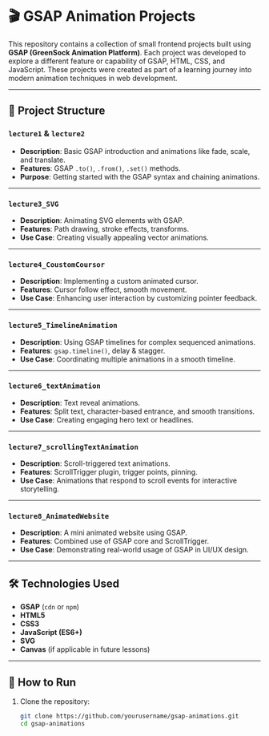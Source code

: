# 🎬 GSAP Animation Projects

This repository contains a collection of small frontend projects built using **GSAP (GreenSock Animation Platform)**. Each project was developed to explore a different feature or capability of GSAP, HTML, CSS, and JavaScript. These projects were created as part of a learning journey into modern animation techniques in web development.

---

## 📁 Project Structure

### `lecture1` & `lecture2`
- **Description**: Basic GSAP introduction and animations like fade, scale, and translate.
- **Features**: GSAP `.to()`, `.from()`, `.set()` methods.
- **Purpose**: Getting started with the GSAP syntax and chaining animations.

---

### `lecture3_SVG`
- **Description**: Animating SVG elements with GSAP.
- **Features**: Path drawing, stroke effects, transforms.
- **Use Case**: Creating visually appealing vector animations.

---

### `lecture4_CoustomCoursor`
- **Description**: Implementing a custom animated cursor.
- **Features**: Cursor follow effect, smooth movement.
- **Use Case**: Enhancing user interaction by customizing pointer feedback.

---

### `lecture5_TimelineAnimation`
- **Description**: Using GSAP timelines for complex sequenced animations.
- **Features**: `gsap.timeline()`, delay & stagger.
- **Use Case**: Coordinating multiple animations in a smooth timeline.

---

### `lecture6_textAnimation`
- **Description**: Text reveal animations.
- **Features**: Split text, character-based entrance, and smooth transitions.
- **Use Case**: Creating engaging hero text or headlines.

---

### `lecture7_scrollingTextAnimation`
- **Description**: Scroll-triggered text animations.
- **Features**: ScrollTrigger plugin, trigger points, pinning.
- **Use Case**: Animations that respond to scroll events for interactive storytelling.

---

### `lecture8_AnimatedWebsite`
- **Description**: A mini animated website using GSAP.
- **Features**: Combined use of GSAP core and ScrollTrigger.
- **Use Case**: Demonstrating real-world usage of GSAP in UI/UX design.

---

## 🛠️ Technologies Used

- **GSAP** (`cdn` or `npm`)
- **HTML5**
- **CSS3**
- **JavaScript (ES6+)**
- **SVG**
- **Canvas** (if applicable in future lessons)

---

## 🚀 How to Run

1. Clone the repository:
   ```bash
   git clone https://github.com/yourusername/gsap-animations.git
   cd gsap-animations
